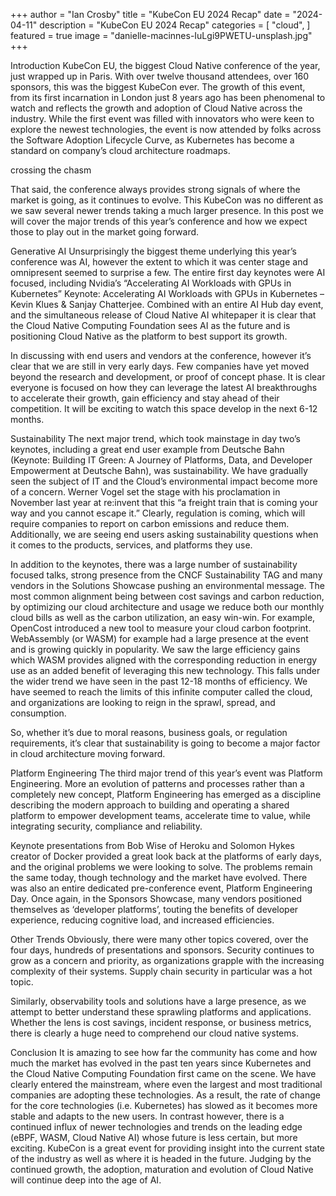 +++
author = "Ian Crosby"
title = "KubeCon EU 2024 Recap"
date = "2024-04-11"
description = "KubeCon EU 2024 Recap"
categories = [
    "cloud",
]
featured = true
image = "danielle-macinnes-IuLgi9PWETU-unsplash.jpg"
+++

Introduction
KubeCon EU, the biggest Cloud Native conference of the year, just wrapped up in Paris. With over twelve thousand attendees, over 160 sponsors, this was the biggest KubeCon ever. The growth of this event, from its first incarnation in London just 8 years ago has been phenomenal to watch and reflects the growth and adoption of Cloud Native across the industry. While the first event was filled with innovators who were keen to explore the newest technologies, the event is now attended by folks across the Software Adoption Lifecycle Curve, as Kubernetes has become a standard on company’s cloud architecture roadmaps. 

crossing the chasm

That said, the conference always provides strong signals of where the market is going, as it continues to evolve. This KubeCon was no different as we saw several newer trends taking a much larger presence. In this post we will cover the major trends of this year’s conference and how we expect those to play out in the market going forward.

Generative AI
Unsurprisingly the biggest theme underlying this year’s conference was AI, however the extent to which it was center stage and omnipresent seemed to surprise a few. The entire first day keynotes were AI focused, including Nvidia’s “Accelerating AI Workloads with GPUs in Kubernetes” Keynote: Accelerating AI Workloads with GPUs in Kubernetes – Kevin Klues & Sanjay Chatterjee.  Combined with an entire AI Hub day event, and the simultaneous release of Cloud Native AI whitepaper it is clear that the Cloud Native Computing Foundation sees AI as the future and is positioning Cloud Native as the platform to best support its growth.

In discussing with end users and vendors at the conference, however it’s clear that we are still in very early days. Few companies have yet moved beyond the research and development, or proof of concept phase. It is clear everyone is focused on how they can leverage the latest AI breakthroughs to accelerate their growth, gain efficiency and stay ahead of their competition. It will be exciting to watch this space develop in the next 6-12 months.

Sustainability
The next major trend, which took mainstage in day two’s keynotes, including a great end user example from Deutsche Bahn (Keynote: Building IT Green: A Journey of Platforms, Data, and Developer Empowerment at Deutsche Bahn), was sustainability. We have gradually seen the subject of IT and the Cloud’s environmental impact become more of a concern. Werner Vogel set the stage with his proclamation in November last year at re:invent that this “a freight train that is coming your way and you cannot escape it.” Clearly, regulation is coming, which will require companies to report on carbon emissions and reduce them. Additionally, we are seeing end users asking sustainability questions when it comes to the products, services, and platforms they use.

In addition to the keynotes, there was a large number of sustainability focused talks, strong presence from the CNCF Sustainability TAG and many vendors in the Solutions Showcase pushing an environmental message. The most common alignment being between cost savings and carbon reduction, by optimizing our cloud architecture and usage we reduce both our monthly cloud bills as well as the carbon utilization, an easy win-win. For example, OpenCost introduced a new tool to measure your cloud carbon footprint. WebAssembly (or WASM) for example had a large presence at the event and is growing quickly in popularity. We saw the large efficiency gains which WASM provides aligned with the corresponding reduction in energy use as an added benefit of leveraging this new technology. This falls under the wider trend we have seen in the past 12-18 months of efficiency. We have seemed to reach the limits of this infinite computer called the cloud, and organizations are looking to reign in the sprawl, spread, and consumption.

So, whether it’s due to moral reasons, business goals, or regulation requirements, it’s clear that sustainability is going to become a major factor in cloud architecture moving forward.

Platform Engineering
The third major trend of this year’s event was Platform Engineering. More an evolution of patterns and processes rather than a completely new concept, Platform Engineering has emerged as a discipline describing the modern approach to building and operating a shared platform to empower development teams, accelerate time to value, while integrating security, compliance and reliability.

Keynote presentations from Bob Wise of Heroku and Solomon Hykes creator of Docker provided a great look back at the platforms of early days, and the original problems we were looking to solve. The problems remain the same today, though technology and the market have evolved. There was also an entire dedicated pre-conference event, Platform Engineering Day.  Once again, in the Sponsors Showcase, many vendors positioned themselves as ‘developer platforms’, touting the benefits of developer experience, reducing cognitive load, and increased efficiencies.

Other Trends
Obviously, there were many other topics covered, over the four days, hundreds of presentations and sponsors. Security continues to grow as a concern and priority, as organizations grapple with the increasing complexity of their systems.  Supply chain security in particular was a hot topic.

Similarly, observability tools and solutions have a large presence, as we attempt to better understand these sprawling platforms and applications. Whether the lens is cost savings, incident response, or business metrics, there is clearly a huge need to comprehend our cloud native systems.

Conclusion
It is amazing to see how far the community has come and how much the market has evolved in the past ten years since Kubernetes and the Cloud Native Computing Foundation first came on the scene. We have clearly entered the mainstream, where even the largest and most traditional companies are adopting these technologies. As a result, the rate of change for the core technologies (i.e. Kubernetes) has slowed as it becomes more stable and adapts to the new users. In contrast however, there is a continued influx of newer technologies and trends on the leading edge (eBPF, WASM, Cloud Native AI) whose future is less certain, but more exciting. KubeCon is a great event for providing insight into the current state of the industry as well as where it is headed in the future. Judging by the continued growth, the adoption, maturation and evolution of Cloud Native will continue deep into the age of AI.